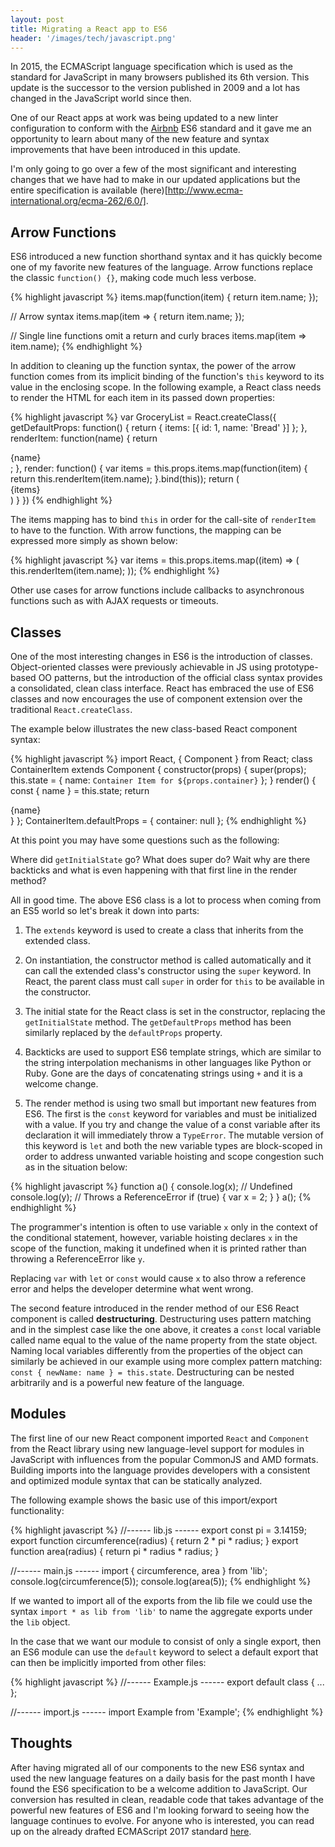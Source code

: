```yaml
---
layout: post
title: Migrating a React app to ES6
header: '/images/tech/javascript.png'
---
```


In 2015, the ECMAScript language specification which is used as the standard for JavaScript in many browsers published its 6th version. This update is the successor to the version published in 2009 and a lot has changed in the JavaScript world since then.

<!--halt-->

One of our React apps at work was being updated to a new linter configuration to conform with the [Airbnb](https://github.com/airbnb/javascript) ES6 standard and it gave me an opportunity to learn about many of the new feature and syntax improvements that have been introduced in this update.

I'm only going to go over a few of the most significant and interesting changes that we have had to make in our updated applications but the entire specification is available (here)[http://www.ecma-international.org/ecma-262/6.0/].

## Arrow Functions

ES6 introduced a new function shorthand syntax and it has quickly become one of my favorite new features of the language. Arrow functions replace the classic `function() {}`, making code much less verbose.

{% highlight javascript %}
items.map(function(item) {
  return item.name;
});

// Arrow syntax
items.map(item => {
  return item.name;
});

// Single line functions omit a return and curly braces
items.map(item => item.name);
{% endhighlight %}

In addition to cleaning up the function syntax, the power of the arrow function comes from its implicit binding of the function's `this` keyword to its value in the enclosing scope. In the following example, a React class needs to render the HTML for each item in its passed down properties:

{% highlight javascript %}
var GroceryList = React.createClass({
  getDefaultProps: function() {
    return {
      items: [{ id: 1, name: 'Bread' }]
    };
  },
  renderItem: function(name) {
    return <div>{name}</div>;
  },
  render: function() {
    var items = this.props.items.map(function(item) {
      return this.renderItem(item.name);
    }.bind(this));
    return (
      <div>{items}</div>
    )
  }
})
{% endhighlight %}

The items mapping has to bind `this` in order for the call-site of `renderItem` to have to the function. With arrow functions, the mapping can be expressed more simply as shown below:

{% highlight javascript %}
var items = this.props.items.map((item) => (
  this.renderItem(item.name);
));
{% endhighlight %}

Other use cases for arrow functions include callbacks to asynchronous functions such as with AJAX requests or timeouts.

## Classes

One of the most interesting changes in ES6 is the introduction of classes. Object-oriented classes were previously achievable in JS using prototype-based OO patterns, but the introduction of the official class syntax provides a consolidated, clean class interface. React has embraced the use of ES6 classes and now encourages the use of component extension over the traditional `React.createClass`.

The example below illustrates the new class-based React component syntax:

{% highlight javascript %}
import React, { Component } from React;
class ContainerItem extends Component {
  constructor(props) {
    super(props);
    this.state = {
      name: `Container Item for ${props.container}`
    };
  }
  render() {
    const { name } = this.state;
    return <div>{name}</div>
  }
};
ContainerItem.defaultProps = {
  container: null
};
{% endhighlight %}

At this point you may have some questions such as the following:

Where did `getInitialState` go? What does super do? Wait why are there backticks and what is even happening with that first line in the render method?

All in good time. The above ES6 class is a lot to process when coming from an ES5 world so let's break it down into parts:

1. The `extends` keyword is used to create a class that inherits from the extended class.

2. On instantiation, the constructor method is called automatically and it can call the extended class's constructor using the `super` keyword. In React, the parent class must call `super` in order for `this` to be available in the constructor.

3. The initial state for the React class is set in the constructor, replacing the `getInitialState` method. The `getDefaultProps` method has been similarly replaced by the `defaultProps` property.

4. Backticks are used to support ES6 template strings, which are similar to the string interpolation mechanisms in other languages like Python or Ruby. Gone are the days of concatenating strings using `+` and it is a welcome change.

5. The render method is using two small but important new features from ES6. The first is the `const` keyword for variables and must be initialized with a value. If you try and change the value of a const variable after its declaration it will immediately throw a `TypeError`. The mutable version of this keyword is `let` and both the new variable types are block-scoped in order to address unwanted variable hoisting and scope congestion such as in the situation below:

{% highlight javascript %}
function a() {
	console.log(x); // Undefined
	console.log(y); // Throws a ReferenceError
	if (true) {
		var x = 2;
	}
}
a();
{% endhighlight %}

The programmer's intention is often to use variable `x` only in the context of the conditional statement, however, variable hoisting declares `x` in the scope of the function, making it undefined when it is printed rather than throwing a ReferenceError like `y`.

Replacing `var` with `let` or `const` would cause `x` to also throw a reference error and helps the developer determine what went wrong.

The second feature introduced in the render method of our ES6 React component is called **destructuring**. Destructuring uses pattern matching and in the simplest case like the one above, it creates a `const` local variable called name equal to the value of the name property from the state object. Naming local variables differently from the properties of the object can similarly be achieved in our example using more complex pattern matching: `const { newName: name } = this.state`. Destructuring can be nested arbitrarily and is a powerful new feature of the language.

## Modules

The first line of our new React component imported `React` and `Component` from the React library using new language-level support for modules in JavaScript with influences from the popular CommonJS and AMD formats. Building imports into the language provides developers with a consistent and optimized module syntax that can be statically analyzed.

The following example shows the basic use of this import/export functionality:

{% highlight javascript %}
//------ lib.js ------
export const pi = 3.14159;
export function circumference(radius) {
    return 2 * pi * radius;
}
export function area(radius) {
    return pi * radius * radius;
}

//------ main.js ------
import { circumference, area } from 'lib';
console.log(circumference(5));
console.log(area(5));
{% endhighlight %}

If we wanted to import all of the exports from the lib file we could use the syntax `import * as lib from 'lib'` to name the aggregate exports under the `lib` object.

In the case that we want our module to consist of only a single export, then an ES6 module can use the `default` keyword to select a default export that can then be implicitly imported from other files:

{% highlight javascript %}
//------ Example.js ------
export default class { ... };

//------ import.js ------
import Example from 'Example';
{% endhighlight %}

## Thoughts

After having migrated all of our components to the new ES6 syntax and used the new language features on a daily basis for the past month I have found the ES6 specification to be a welcome addition to JavaScript. Our conversion has resulted in clean, readable code that takes advantage of the powerful new features of ES6 and I'm looking forward to seeing how the language continues to evolve. For anyone who is interested, you can read up on the already drafted ECMAScript 2017 standard [here](https://tc39.github.io/ecma262).
